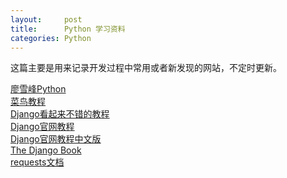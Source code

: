 ```yaml
---
layout:     post
title:      Python 学习资料
categories: Python
---
```


这篇主要是用来记录开发过程中常用或者新发现的网站，不定时更新。

[廖雪峰Python][1]  
[菜鸟教程][2]  
[Django看起来不错的教程][3]  
[Django官网教程][4]  
[Django官网教程中文版][5]  
[The Django Book][6]  
[requests文档][7]



[1]: https://www.liaoxuefeng.com/wiki/0014316089557264a6b348958f449949df42a6d3a2e542c000
[2]: http://www.runoob.com/python/python-tutorial.html
[3]: https://www.zmrenwu.com/post/2/
[4]: https://docs.djangoproject.com/en/1.10/intro/
[5]: https://7sdream.github.io/django-intro-zh/
[6]: http://djangobook.py3k.cn/
[7]: http://www.python-requests.org/